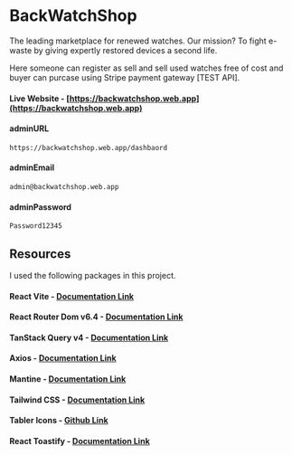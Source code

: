 # BackWatchShop
The leading marketplace for renewed watches. Our mission? To fight e-waste by giving expertly restored devices a second life.

Here someone can register as sell and sell used watches free of cost and buyer can purcase using Stripe payment gateway [TEST API].

#### Live Website - [https://backwatchshop.web.app](https://backwatchshop.web.app)

#### adminURL
```
https://backwatchshop.web.app/dashbaord
```
#### adminEmail
```
admin@backwatchshop.web.app
```
#### adminPassword
```
Password12345
```

## Resources
I used the following packages in this project.

#### React Vite - [Documentation Link](https://vitejs.dev/guide)

#### React Router Dom v6.4 - [Documentation Link](https://reactrouter.com/en/main/start/overview)

#### TanStack Query v4 - [Documentation Link](https://tanstack.com/query/v4/docs/overview)

#### Axios - [Documentation Link](https://axios-http.com/docs/intro)

#### Mantine - [Documentation Link](https://mantine.dev/pages/getting-started)

#### Tailwind CSS - [Documentation Link](https://tailwindcss.com/docs)

#### Tabler Icons - [Github Link](https://github.com/tabler/tabler-icons)

#### React Toastify - [Documentation Link](https://fkhadra.github.io/react-toastify/introduction)